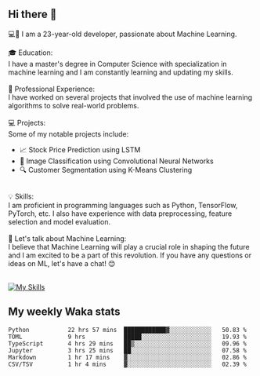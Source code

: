 ## Hi there 👋

💻🤖 I am a 23-year-old developer, passionate about Machine Learning.</br>

🎓 Education:</br>
I have a master's degree in Computer Science with specialization in machine learning and I am constantly learning and updating my skills.
</br></br>
💼 Professional Experience:</br>
I have worked on several projects that involved the use of machine learning algorithms to solve real-world problems.
</br></br>
💻 Projects:</br>
Some of my notable projects include:
</br>
- 📈 Stock Price Prediction using LSTM</br>
- 🤖 Image Classification using Convolutional Neural Networks</br>
- 🔍 Customer Segmentation using K-Means Clustering</br>
</br>
💡 Skills:</br>
I am proficient in programming languages such as Python, TensorFlow, PyTorch, etc. I also have experience with data preprocessing, feature selection and model evaluation.
</br></br>
💬 Let's talk about Machine Learning:</br>
I believe that Machine Learning will play a crucial role in shaping the future and I am excited to be a part of this revolution. If you have any questions or ideas on ML, let's have a chat! 😊
</br></br>

[![My Skills](https://skillicons.dev/icons?i=html,css,docker,express,figma,firebase,graphql,nodejs,react,ts,vue,py,pytorch)](https://skillicons.dev)

## My weekly Waka stats

<!--START_SECTION:waka-->

```text
Python           22 hrs 57 mins  ████████████▓░░░░░░░░░░░░   50.83 %
TOML             9 hrs           █████░░░░░░░░░░░░░░░░░░░░   19.93 %
TypeScript       4 hrs 29 mins   ██▒░░░░░░░░░░░░░░░░░░░░░░   09.96 %
Jupyter          3 hrs 25 mins   ██░░░░░░░░░░░░░░░░░░░░░░░   07.58 %
Markdown         1 hr 17 mins    ▓░░░░░░░░░░░░░░░░░░░░░░░░   02.86 %
CSV/TSV          1 hr 4 mins     ▓░░░░░░░░░░░░░░░░░░░░░░░░   02.39 %
```

<!--END_SECTION:waka-->
